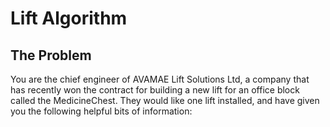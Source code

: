 # Lift Algorithm

## The Problem

You are the chief engineer of AVAMAE Lift Solutions Ltd, a company that has recently won the contract for building a new lift for an office block called the MedicineChest. They would like one lift installed, and have given you the following helpful bits of information: